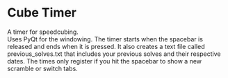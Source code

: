 # Cube Timer
A timer for speedcubing.  
Uses PyQt for the windowing. The timer starts when the spacebar is released and ends when it is pressed. It also creates a text file called previous_solves.txt that includes your previous solves and their respective dates. The times only register if you hit the spacebar to show a new scramble or switch tabs.
